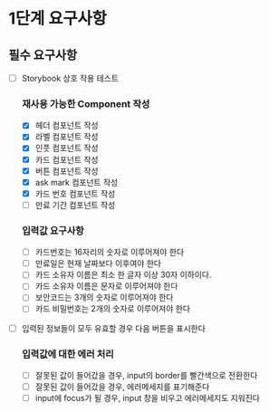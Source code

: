 # 1단계 요구사항

## 필수 요구사항

- [ ] Storybook 상호 작용 테스트

  ### 재사용 가능한 Component 작성

  - [x] 헤더 컴포넌트 작성
  - [x] 라벨 컴포넌트 작성
  - [x] 인풋 컴포넌트 작성
  - [x] 카드 컴포넌트 작성
  - [x] 버튼 컴포넌트 작성
  - [x] ask mark 컴포넌트 작성
  - [x] 카드 번호 컴포넌트 작성
  - [ ] 만료 기간 컴포넌트 작성

  ### 입력값 요구사항

  - [ ] 카드번호는 16자리의 숫자로 이루어져야 한다
  - [ ] 만료일은 현재 날짜보다 이후여야 한다
  - [ ] 카드 소유자 이름은 최소 한 글자 이상 30자 이하이다.
  - [ ] 카드 소유자 이름은 문자로 이루어져야 한다
  - [ ] 보안코드는 3개의 숫자로 이루어져야 한다
  - [ ] 카드 비밀번호는 2개의 숫자로 이루어져야 한다

- [ ] 입력된 정보들이 모두 유효할 경우 다음 버튼을 표시한다

  ### 입력값에 대한 에러 처리

  - [ ] 잘못된 값이 들어갔을 경우, input의 border를 빨간색으로 전환한다
  - [ ] 잘못된 값이 들어갔을 경우, 에러메세지를 표기해준다
  - [ ] input에 focus가 될 경우, input 창을 비우고 에러메세지도 지워진다
